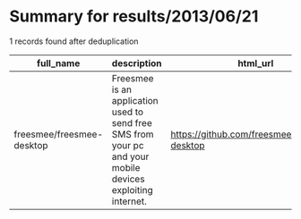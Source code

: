 
# Summary for results/2013/06/21
    
1 records found after deduplication

| full_name | description | html_url | matched_list | matched_count | pushed_at | size | stargazers_count | language | forks_count | vul_ids |
|---------------------------|------------------------------------------------------------------------------------------------------------|----------------------------------------------|----------------|-----------------|---------------------------|--------|--------------------|------------|---------------|-----------|
| freesmee/freesmee-desktop | Freesmee is an application used to send free SMS from your pc and your mobile devices exploiting internet. | https://github.com/freesmee/freesmee-desktop | ['exploit'] | 1 | 2013-06-21 16:25:41+00:00 | 5692 | 1 | C++ | 0 | [] |
